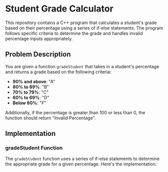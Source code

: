 # Student Grade Calculator

This repository contains a C++ program that calculates a student's grade based on their percentage using a series of if-else statements. The program follows specific criteria to determine the grade and handles invalid percentage inputs appropriately.

## Problem Description

You are given a function `gradeStudent` that takes in a student's percentage and returns a grade based on the following criteria:

- **90% and above**: "A"
- **80% to 89%**: "B"
- **70% to 79%**: "C"
- **60% to 69%**: "D"
- **Below 60%**: "F"

Additionally, if the percentage is greater than 100 or less than 0, the function should return "Invalid Percentage".

## Implementation

### gradeStudent Function

The `gradeStudent` function uses a series of if-else statements to determine the appropriate grade for a given percentage. Here's the implementation:
